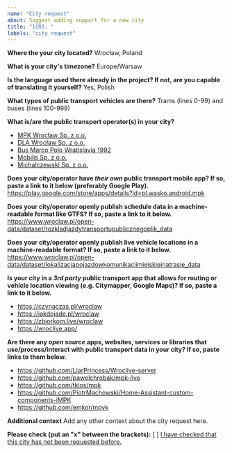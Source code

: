 ```yaml
---
name: "City request"
about: Suggest adding support for a new city
title: "[CR]: "
labels: "city request"
---
```


<!-- This is example information about Wrocław. Please delete it and replace it with info about your city!  -->

**Where the your city located?**
Wrocław, Poland

**What is your city's timezone?**
Europe/Warsaw

**Is the language used there already in the project? If not, are you capable of translating it yourself?**
Yes, Polish

**What types of public transport vehicles are there?**
Trams (lines 0-99) and buses (lines 100-999)

**What is/are the public transport operator(s) in your city?**

- [MPK Wrocław Sp. z o.o.](https://mpk.wroc.pl/)
- [DLA Wrocław Sp. z o.o.](https://dla.com.pl/)
- [Bus Marco Polo Wratislavia 1992](https://www.marcopolo.pl/)
- [Mobilis Sp. z o.o.](https://mobilis.pl/)
- [Michalczewski Sp. z o.o.](https://wroclaw.michalczewski.pl/)

**Does your city/operator have _their own_ public transport mobile app? If so, paste a link to it below (preferably Google Play).**
https://play.google.com/store/apps/details?id=pl.wasko.android.mpk

**Does your city/operator openly publish schedule data in a machine-readable format like GTFS? If so, paste a link to it below.**
https://www.wroclaw.pl/open-data/dataset/rozkladjazdytransportupublicznegoplik_data

**Does your city/operator openly publish live vehicle locations in a machine-readable format? If so, paste a link to it below.**
https://www.wroclaw.pl/open-data/dataset/lokalizacjapojazdowkomunikacjimiejskiejnatrasie_data

**Is your city in a _3rd party_ public transport app that allows for routing or vehicle location viewing (e.g. Citymapper, Google Maps)? If so, paste a link to it below.**

- https://czynaczas.pl/wroclaw
- https://jakdojade.pl/wroclaw
- https://zbiorkom.live/wroclaw
- https://wroclive.app/

**Are there any _open source_ apps, websites, services or libraries that use/process/interact with public transport data in your city? If so, paste links to them below.**

- https://github.com/LiarPrincess/Wroclive-server
- https://github.com/pawelchrobak/mpk-live
- https://github.com/tklos/mpk
- https://github.com/PiotrMachowski/Home-Assistant-custom-components-iMPK
- https://github.com/emkor/mpyk

**Additional context**
Add any other context about the city request here.

**Please check (put an "x" between the brackets):**
[ ] [I have checked that this city has not been requested before.](https://github.com/GGORG0/MapKom/issues?q=sort%3Aupdated-desc+label%3A%22city+request%22)
